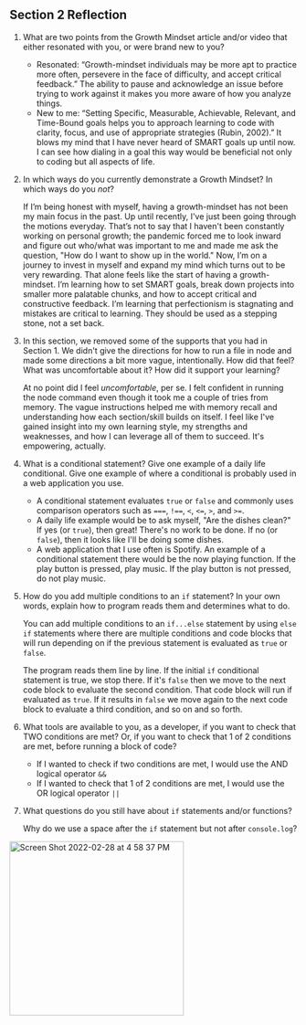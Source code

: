 ## Section 2 Reflection

1. What are two points from the Growth Mindset article and/or video that either resonated with you, or were brand new to you?

   * Resonated: “Growth-mindset individuals may be more apt to practice more often, persevere in the face of difficulty, and accept critical feedback.” The ability to pause and acknowledge an issue before trying to work against it makes you more aware of how you analyze things.
   * New to me: “Setting Specific, Measurable, Achievable, Relevant, and Time-Bound goals helps you to approach learning to code with clarity, focus, and use of appropriate strategies (Rubin, 2002).” It blows my mind that I have never heard of SMART goals up until now. I can see how dialing in a goal this way would be beneficial not only to coding but all aspects of life.

2. In which ways do you currently demonstrate a Growth Mindset? In which ways do you _not_?

   If I’m being honest with myself, having a growth-mindset has not been my main focus in the past. Up until recently, I've just been going through the motions everyday. That’s not to say that I haven't been constantly working on personal growth; the pandemic forced me to look inward and figure out who/what was important to me and made me ask the question, "How do I want to show up in the world." Now, I’m on a journey to invest in myself and expand my mind which turns out to be very rewarding. That alone feels like the start of having a growth-mindset. I’m learning how to set SMART goals, break down projects into smaller more palatable chunks, and how to accept critical and constructive feedback. I’m learning that perfectionism is stagnating and mistakes are critical to learning. They should be used as a stepping stone, not a set back.

3. In this section, we removed some of the supports that you had in Section 1. We didn't give the directions for how to run a file in node and made some directions a bit more vague, intentionally. How did that feel? What was uncomfortable about it? How did it support your learning?

   At no point did I feel _uncomfortable_, per se. I felt confident in running the node command even though it took me a couple of tries from memory. The vague instructions helped me with memory recall and understanding how each section/skill builds on itself. I feel like I've gained insight into my own learning style, my strengths and weaknesses, and how I can leverage all of them to succeed. It's empowering, actually.

4. What is a conditional statement? Give one example of a daily life conditional. Give one example of where a conditional is probably used in a web application you use.

   * A conditional statement evaluates `true` or `false` and commonly uses comparison operators such as `===`, `!==`, `<`, `<=`, `>`, and `>=`.
   * A daily life example would be to ask myself, "Are the dishes clean?" If yes (or `true`), then great! There's no work to be done. If no (or `false`), then it looks like I'll be doing some dishes.
   * A web application that I use often is Spotify. An example of a conditional statement there would be the now playing function. If the play button is pressed, play music. If the play button is not pressed, do not play music.

5. How do you add multiple conditions to an `if` statement? In your own words, explain how to program reads them and determines what to do.

   You can add multiple conditions to an `if...else` statement by using `else if` statements where there are multiple conditions and code blocks that will run depending on if the previous statement is evaluated as `true` or `false`.

   The program reads them line by line. If the initial `if` conditional statement is true, we stop there. If it's `false` then we move to the next code block to evaluate the second condition. That code block will run if evaluated as `true`. If it results in `false` we move again to the next code block to evaluate a third condition, and so on and so forth.

6. What tools are available to you, as a developer, if you want to check that TWO conditions are met? Or, if you want to check that 1 of 2 conditions are met, before running a block of code?

   * If I wanted to check if two conditions are met, I would use the AND logical operator `&&`
   * If I wanted to check that 1 of 2 conditions are met, I would use the OR logical operator `||`

7. What questions do you still have about `if` statements and/or functions?

   Why do we use a space after the `if` statement but not after `console.log`?
  <img width="305" alt="Screen Shot 2022-02-28 at 4 58 37 PM" src="https://user-images.githubusercontent.com/99693359/156066587-a101db67-92f6-40ae-a2cb-a823c80372fa.png">
